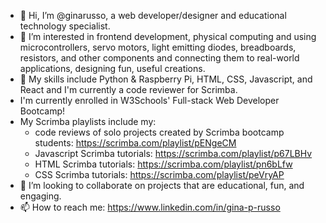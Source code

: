 - 👋 Hi, I’m @ginarusso, a web developer/designer and educational technology specialist.
- 👀 I’m interested in frontend development, physical computing and using microcontrollers, servo motors, light emitting diodes, breadboards, resistors, and other components and connecting them to real-world applications, designing fun, useful creations.
- 🌱 My skills include Python & Raspberry Pi, HTML, CSS, Javascript, and React and I'm currently a code reviewer for Scrimba.
- I'm currently enrolled in W3Schools' Full-stack Web Developer Bootcamp!
- My Scrimba playlists include my:
  -   code reviews of solo projects created by Scrimba bootcamp students: https://scrimba.com/playlist/pENgeCM
  -   Javascript Scrimba tutorials: https://scrimba.com/playlist/p67LBHv
  -   HTML Scrimba tutorials: https://scrimba.com/playlist/pn6bLfw
  -   CSS Scrimba tutorials: https://scrimba.com/playlist/peVryAP
- 💞️ I’m looking to collaborate on projects that are educational, fun, and engaging.
- 📫 How to reach me: https://www.linkedin.com/in/gina-p-russo

<!---
ginarusso/ginarusso is a ✨ special ✨ repository because its `README.md` (this file) appears on your GitHub profile.
You can click the Preview link to take a look at your changes.
--->
